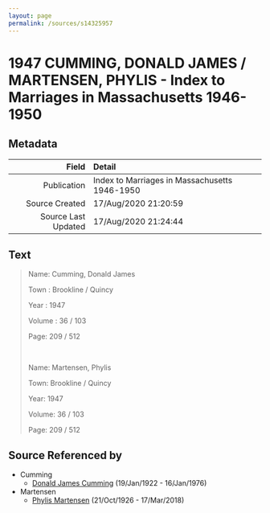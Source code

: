 ```yaml
---
layout: page
permalink: /sources/s14325957
---
```


# 1947 CUMMING, DONALD JAMES / MARTENSEN, PHYLIS - Index to Marriages in Massachusetts 1946-1950

## Metadata

Field | Detail
---:|:---
Publication | Index to Marriages in Massachusetts 1946-1950
Source Created | 17/Aug/2020 21:20:59
Source Last Updated | 17/Aug/2020 21:24:44

## Text

> Name: Cumming, Donald James
>
> Town : Brookline / Quincy
>
> Year : 1947
>
> Volume : 36 / 103
>
> Page: 209 / 512
>
> <br/>
>
> Name: Martensen, Phylis
>
> Town: Brookline / Quincy
>
> Year: 1947
>
> Volume: 36 / 103
>
> Page: 209 / 512
>

## Source Referenced by

* Cumming
  * [Donald James Cumming](../people/@42110198@-donald-james-cumming-b1922-1-19-d1976-1-16.md) (19/Jan/1922 - 16/Jan/1976)
* Martensen
  * [Phylis Martensen](../people/@56344636@-phylis-martensen-b1926-10-21-d2018-3-17.md) (21/Oct/1926 - 17/Mar/2018)
